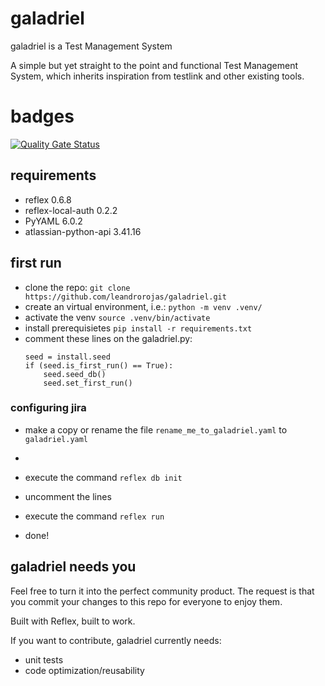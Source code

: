 # galadriel
galadriel is a Test Management System

A simple but yet straight to the point and functional Test Management System, which inherits inspiration from testlink and other existing tools.

# badges
[![Quality Gate Status](https://sonarcloud.io/api/project_badges/measure?project=leandrorojas_galadriel&metric=alert_status)](https://sonarcloud.io/summary/new_code?id=leandrorojas_galadriel)

 ## requirements
* reflex 0.6.8
* reflex-local-auth 0.2.2
* PyYAML 6.0.2
* atlassian-python-api 3.41.16

## first run
* clone the repo: ```git clone https://github.com/leandrorojas/galadriel.git```
* create an virtual environment, i.e.: ```python -m venv .venv/```
* activate the venv ```source .venv/bin/activate```
* install prerequisietes ```pip install -r requirements.txt```
* comment these lines on the galadriel.py:
    ```
    seed = install.seed
    if (seed.is_first_run() == True):
        seed.seed_db()
        seed.set_first_run()
    ```
### configuring jira
* make a copy or rename the file ```rename_me_to_galadriel.yaml``` to ```galadriel.yaml```
* 

* execute the command ```reflex db init```
* uncomment the lines
* execute the command ```reflex run```
* done!

## galadriel needs you
Feel free to turn it into the perfect community product. The request is that you commit your changes to this repo for everyone to enjoy them.

Built with Reflex, built to work.

If you want to contribute, galadriel currently needs:
* unit tests
* code optimization/reusability


